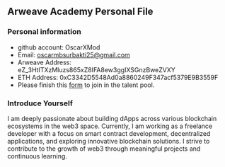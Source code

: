 ## Arweave Academy Personal File

### Personal information

- github account: OscarXMod
- Email: oscarmbsurbakti25@gmail.com
- Arweave Address: eZ_3HtITXzMluzs865xZ8IFA8ew3ggIXSGnzBweZVXY
- ETH Address: 0xC3342D5548Ad0a8860249F347acf5379E9B3559F
- Please finish this [form](https://docs.google.com/forms/d/e/1FAIpQLSfWA5fIIcBgmRppm3jNz5vmf9Mai_QMVil-2pO4r7YKn_Zhtw/viewform?usp=sf_link) to join in the talent pool.

### Introduce Yourself
I am deeply passionate about building dApps across various blockchain ecosystems in the web3 space. Currently, I am working as a freelance developer with a focus on smart contract development, decentralized applications, and exploring innovative blockchain solutions. I strive to contribute to the growth of web3 through meaningful projects and continuous learning.